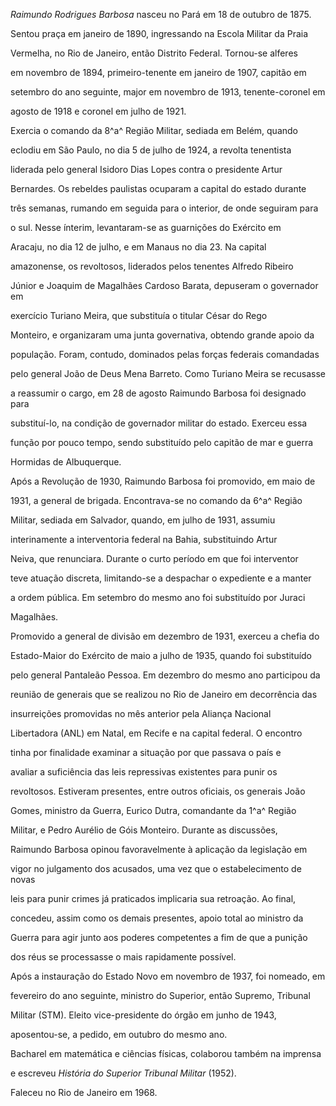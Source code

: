 

*Raimundo Rodrigues Barbosa* nasceu no Pará em 18 de outubro de 1875.



Sentou praça em janeiro de 1890, ingressando na Escola Militar da Praia

Vermelha, no Rio de Janeiro, então Distrito Federal. Tornou-se alferes

em novembro de 1894, primeiro-tenente em janeiro de 1907, capitão em

setembro do ano seguinte, major em novembro de 1913, tenente-coronel em

agosto de 1918 e coronel em julho de 1921.



Exercia o comando da 8^a^ Região Militar, sediada em Belém, quando

eclodiu em São Paulo, no dia 5 de julho de 1924, a revolta tenentista

liderada pelo general Isidoro Dias Lopes contra o presidente Artur

Bernardes. Os rebeldes paulistas ocuparam a capital do estado durante

três semanas, rumando em seguida para o interior, de onde seguiram para

o sul. Nesse ínterim, levantaram-se as guarnições do Exército em

Aracaju, no dia 12 de julho, e em Manaus no dia 23. Na capital

amazonense, os revoltosos, liderados pelos tenentes Alfredo Ribeiro

Júnior e Joaquim de Magalhães Cardoso Barata, depuseram o governador em

exercício Turiano Meira, que substituía o titular César do Rego

Monteiro, e organizaram uma junta governativa, obtendo grande apoio da

população. Foram, contudo, dominados pelas forças federais comandadas

pelo general João de Deus Mena Barreto. Como Turiano Meira se recusasse

a reassumir o cargo, em 28 de agosto Raimundo Barbosa foi designado para

substituí-lo, na condição de governador militar do estado. Exerceu essa

função por pouco tempo, sendo substituído pelo capitão de mar e guerra

Hormidas de Albuquerque.



Após a Revolução de 1930, Raimundo Barbosa foi promovido, em maio de

1931, a general de brigada. Encontrava-se no comando da 6^a^ Região

Militar, sediada em Salvador, quando, em julho de 1931, assumiu

interinamente a interventoria federal na Bahia, substituindo Artur

Neiva, que renunciara. Durante o curto período em que foi interventor

teve atuação discreta, limitando-se a despachar o expediente e a manter

a ordem pública. Em setembro do mesmo ano foi substituído por Juraci

Magalhães.



Promovido a general de divisão em dezembro de 1931, exerceu a chefia do

Estado-Maior do Exército de maio a julho de 1935, quando foi substituído

pelo general Pantaleão Pessoa. Em dezembro do mesmo ano participou da

reunião de generais que se realizou no Rio de Janeiro em decorrência das

insurreições promovidas no mês anterior pela Aliança Nacional

Libertadora (ANL) em Natal, em Recife e na capital federal. O encontro

tinha por finalidade examinar a situação por que passava o país e

avaliar a suficiência das leis repressivas existentes para punir os

revoltosos. Estiveram presentes, entre outros oficiais, os generais João

Gomes, ministro da Guerra, Eurico Dutra, comandante da 1^a^ Região

Militar, e Pedro Aurélio de Góis Monteiro. Durante as discussões,

Raimundo Barbosa opinou favoravelmente à aplicação da legislação em

vigor no julgamento dos acusados, uma vez que o estabelecimento de novas

leis para punir crimes já praticados implicaria sua retroação. Ao final,

concedeu, assim como os demais presentes, apoio total ao ministro da

Guerra para agir junto aos poderes competentes a fim de que a punição

dos réus se processasse o mais rapidamente possível.



Após a instauração do Estado Novo em novembro de 1937, foi nomeado, em

fevereiro do ano seguinte, ministro do Superior, então Supremo, Tribunal

Militar (STM). Eleito vice-presidente do órgão em junho de 1943,

aposentou-se, a pedido, em outubro do mesmo ano.



Bacharel em matemática e ciências físicas, colaborou também na imprensa

e escreveu *História do Superior Tribunal Militar* (1952).



Faleceu no Rio de Janeiro em 1968.




